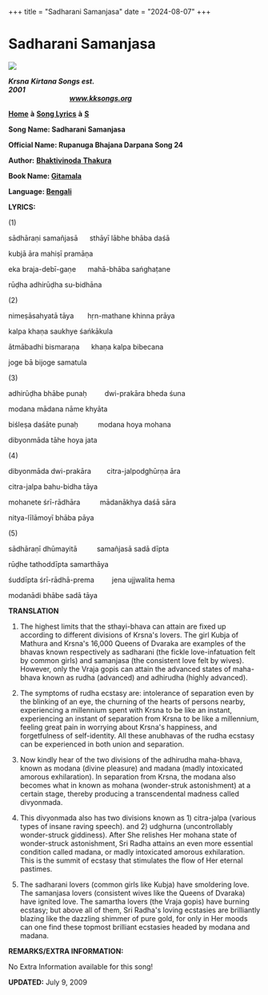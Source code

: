+++
title = "Sadharani Samanjasa"
date = "2024-08-07"
+++

# Sadharani Samanjasa
**[![](http://kksongs.org/image_files/image002.jpg)](http://kksongs.org/)**

**_Krsna_** **_Kirtana Songs est. 2001_**                                                                                                                                                      **_www.kksongs.org_**

**[Home](http://kksongs.org/)** **à** **[Song Lyrics](http://kksongs.org/lyrics.html)** **à** **[S](http://kksongs.org/songs/song_s.html)**

**Song Name: Sadharani Samanjasa**

**Official Name: Rupanuga Bhajana Darpana Song 24**

**Author:** [**Bhaktivinoda** **Thakura**](http://kksongs.org/authors/list/bhaktivinoda.html)

**Book Name: [Gitamala](http://kksongs.org/authors/gitamala.html)**

**Language: [Bengali](http://kksongs.org/language/list/bengali.html)**

**LYRICS:**

(1)

sādhāraṇi samañjasā      sthāyī lābhe bhāba daśā

kubjā āra mahiṣī pramāṇa

eka braja-debī-gaṇe      mahā-bhāba sańghaṭane

rūḍha adhirūḍha su-bidhāna

(2)

nimeṣāsahyatā tāya       hṛn-mathane khinna prāya

kalpa khaṇa saukhye śańkākula

ātmābadhi bismaraṇa      khaṇa kalpa bibecana

joge bā bijoge samatula

(3)

adhirūḍha bhābe punaḥ         dwi-prakāra bheda śuna

modana mādana nāme khyāta

biśleṣa daśāte punaḥ          modana hoya mohana

dibyonmāda tāhe hoya jata

(4)

dibyonmāda dwi-prakāra        citra-jalpodghūrṇa āra

citra-jalpa bahu-bidha tāya

mohanete śrī-rādhāra          mādanākhya daśā sāra

nitya-līlāmoyī bhāba pāya

(5)

sādhāraṇī dhūmayitā          samañjasā sadā dīpta

rūḍhe tathoddīpta samarthāya

śuddīpta śrī-rādhā-prema         jena ujjwalita hema

modanādi bhābe sadā tāya

**TRANSLATION**

1) The highest limits that the sthayi-bhava can attain are fixed up according to different divisions of Krsna's lovers. The girl Kubja of Mathura and Krsna's 16,000 Queens of Dvaraka are examples of the bhavas known respectively as sadharani (the fickle love-infatuation felt by common girls) and samanjasa (the consistent love felt by wives). However, only the Vraja gopis can attain the advanced states of maha\- bhava known as rudha (advanced) and adhirudha (highly advanced).

2) The symptoms of rudha ecstasy are: intolerance of separation even by the blinking of an eye, the churning of the hearts of persons nearby, experiencing a millennium spent with Krsna to be like an instant, experiencing an instant of separation from Krsna to be like a millennium, feeling great pain in worrying about Krsna's happiness, and forgetfulness of self-identity. All these anubhavas of the rudha ecstasy can be experienced in both union and separation.

3) Now kindly hear of the two divisions of the adhirudha maha-bhava, known as modana (divine pleasure) and madana (madly intoxicated amorous exhilaration). In separation from Krsna, the modana also becomes what in known as mohana (wonder-struk astonishment) at a certain stage, thereby producing a transcendental madness called divyonmada.

4) This divyonmada also has two divisions known as 1) citra-jalpa (various types of insane raving speech). and 2) udghurna (uncontrollably wonder-struck giddiness). After She relishes Her mohana state of wonder-struck astonishment, Sri Radha attains an even more essential condition called madana, or madly intoxicated amorous exhilaration. This is the summit of ecstasy that stimulates the flow of Her eternal pastimes.

5) The sadharani lovers (common girls like Kubja) have smoldering love. The samanjasa lovers (consistent wives like the Queens of Dvaraka) have ignited love. The samartha lovers (the Vraja gopis) have burning ecstasy; but above all of them, Sri Radha's loving ecstasies are brilliantly blazing like the dazzling shimmer of pure gold, for only in Her moods can one find these topmost brilliant ecstasies headed by modana and madana.

**REMARKS/EXTRA INFORMATION:**

No Extra Information available for this song!

**UPDATED:** July 9, 2009